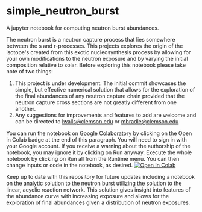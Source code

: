 # simple_neutron_burst
A jupyter notebook for computing neutron burst abundances.

The neutron burst is a neutron capture process that lies somewhere between the s and r-processes. This projects explores the origin of the isotope's created from this exotic nucleosynthesis process by allowing for your own modifications to the neutron exposure and by varying the initial composition relative to solar. Before exploring this notebook please take note of two things:

1) This project is under development. The initial commit showcases the simple, but effective numerical solution that allows for the exploration of the final abundances of any neutron capture chain provided that the neutron capture cross sections are not greatly different from one another.
2) Any suggestions for improvements and features to add are welcome and can be directed to <lwalls@clemson.edu> or <mbradle@clemson.edu> 

You can run the notebook on [Google Colaboratory](https://colab.research.google.com) by clicking on the Open in Colab badge at the end of this paragraph.  You will need to sign in with your Google account.  If you receive a warning about the authorship of the notebook, you may ignore it by clicking on Run anyway.  Execute the whole notebook by clicking on Run all from the Runtime menu.  You can then change inputs or code in the notebook, as desired.  [![Open In Colab](https://colab.research.google.com/assets/colab-badge.svg)](https://colab.research.google.com/github/lucaswalls18/neutron_burst/blob/main/numerical_solution.ipynb)

Keep up to date with this repository for future updates including a notebook on the analytic solution to the neutron burst utilizing the solution to the linear, acyclic reaction network. This solution gives insight into features of the abundance curve with increasing exposure and allows for the exploration of final abundances given a distribution of neutron exposures.
